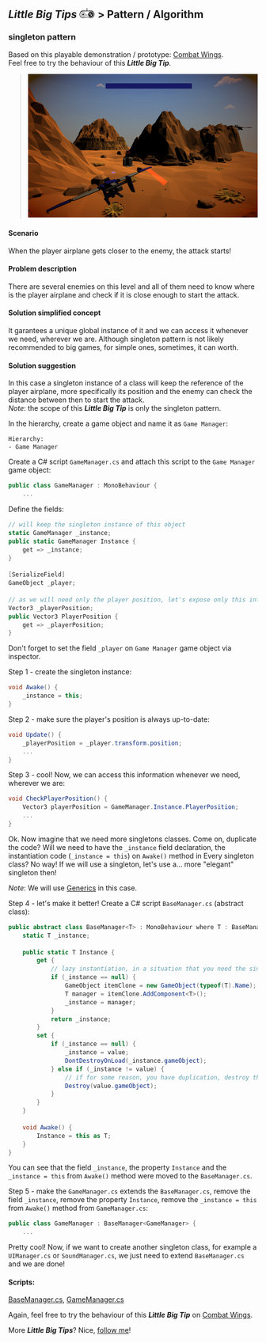 ## _**Little Big Tips**_ ![Joystick](https://raw.githubusercontent.com/alissin/alissin.github.io/master/images/joystick.png) > Pattern / Algorithm

### singleton pattern

Based on this playable demonstration / prototype: [Combat Wings](https://simmer.io/@alissin/combat-wings).<br/>
Feel free to try the behaviour of this _**Little Big Tip**_.

> ![Combat Wings](https://raw.githubusercontent.com/alissin/alissin.github.io/master/demonstration-projects/combat-wings.png)

#### Scenario
When the player airplane gets closer to the enemy, the attack starts!

#### Problem description
There are several enemies on this level and all of them need to know where is the player airplane and check if it is close enough to start the attack.

#### Solution simplified concept
It garantees a unique global instance of it and we can access it whenever we need, wherever we are. Although singleton pattern is not likely recommended to big games, for simple ones, sometimes, it can worth.

#### Solution suggestion
In this case a singleton instance of a class will keep the reference of the player airplane, more specifically its position and the enemy can check the distance between then to start the attack.<br/>
_Note_: the scope of this _**Little Big Tip**_ is only the singleton pattern.

In the hierarchy, create a game object and name it as `Game Manager`:

```
Hierarchy:
- Game Manager
```

Create a C# script `GameManager.cs` and attach this script to the `Game Manager` game object:

```csharp
public class GameManager : MonoBehaviour {
    ...
```

Define the fields:

```csharp
// will keep the singleton instance of this object
static GameManager _instance;
public static GameManager Instance {
    get => _instance;
}

[SerializeField]
GameObject _player;

// as we will need only the player position, let's expose only this information
Vector3 _playerPosition;
public Vector3 PlayerPosition {
    get => _playerPosition;
}
```

Don't forget to set the field `_player` on `Game Manager` game object via inspector.

Step 1 - create the singleton instance:

```csharp
void Awake() {
    _instance = this;
}
```

Step 2 - make sure the player's position is always up-to-date:

```csharp
void Update() {
    _playerPosition = _player.transform.position;
    ...
}
```

Step 3 - cool! Now, we can access this information whenever we need, wherever we are:

```csharp
void CheckPlayerPosition() {
    Vector3 playerPosition = GameManager.Instance.PlayerPosition;
    ...
}
```

Ok. Now imagine that we need more singletons classes. Come on, duplicate the code? Will we need to have the `_instance` field declaration, the instantiation code (`_instance = this`) on `Awake()` method in Every singleton class? No way! If we will use a singleton, let's use a... more "elegant" singleton then!

_Note_: We will use [Generics](https://en.wikipedia.org/wiki/Generic_programming) in this case.

Step 4 - let's make it better! Create a C# script `BaseManager.cs` (abstract class):

```csharp
public abstract class BaseManager<T> : MonoBehaviour where T : BaseManager<T> {
    static T _instance;

    public static T Instance {
        get {
            // lazy instantiation, in a situation that you need the singleton in runtime but it was not yet instantiated
            if (_instance == null) {
                GameObject itemClone = new GameObject(typeof(T).Name);
                T manager = itemClone.AddComponent<T>();
                _instance = manager;
            }
            return _instance;
        }
        set {
            if (_instance == null) {
                _instance = value;
                DontDestroyOnLoad(_instance.gameObject);
            } else if (_instance != value) {
                // if for some reason, you have duplication, destroy the duplicated instance
                Destroy(value.gameObject);
            }
        }
    }

    void Awake() {
        Instance = this as T;
    }
}
```

You can see that the field `_instance`, the property `Instance` and the `_instance = this` from `Awake()` method were moved to the `BaseManager.cs`.

Step 5 - make the `GameManager.cs` extends the `BaseManager.cs`, remove the field `_instance`, remove the property `Instance`, remove the `_instance = this` from `Awake()` method from `GameManager.cs`:

```csharp
public class GameManager : BaseManager<GameManager> {
    ...
```

Pretty cool! Now, if we want to create another singleton class, for example a `UIManager.cs` or `SoundManager.cs`, we just need to extend `BaseManager.cs` and we are done!

#### Scripts:
[BaseManager.cs](./BaseManager.cs), [GameManager.cs](./GameManager.cs)

Again, feel free to try the behaviour of this _**Little Big Tip**_ on [Combat Wings](https://simmer.io/@alissin/combat-wings).

More _**Little Big Tips**_? Nice, [follow me](https://github.com/alissin/little-big-tips)!